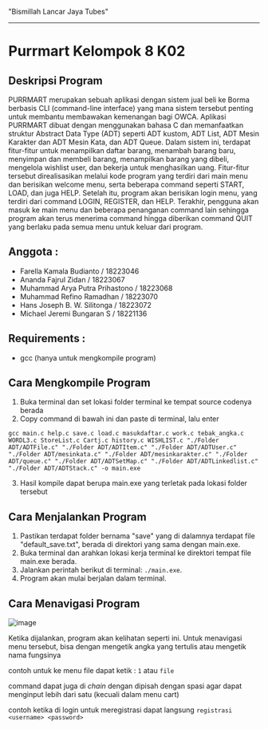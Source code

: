 "Bismillah Lancar Jaya Tubes"

---

# Purrmart Kelompok 8 K02

## Deskripsi Program

PURRMART merupakan sebuah aplikasi dengan sistem jual beli ke Borma berbasis CLI (command-line interface) yang mana sistem tersebut penting untuk membantu membawakan kemenangan bagi OWCA. Aplikasi PURRMART dibuat dengan menggunakan bahasa C dan memanfaatkan struktur Abstract Data Type (ADT) seperti ADT kustom, ADT List, ADT Mesin Karakter dan ADT Mesin Kata, dan ADT Queue.
Dalam sistem ini, terdapat fitur-fitur untuk menampilkan daftar barang, menambah barang baru, menyimpan dan membeli barang, menampilkan barang yang dibeli, mengelola wishlist user, dan bekerja untuk menghasilkan uang. Fitur-fitur tersebut direalisasikan melalui kode program yang terdiri dari main menu dan berisikan welcome menu, serta beberapa command seperti START, LOAD, dan juga HELP. Setelah itu, program akan berisikan login menu, yang terdiri dari command LOGIN, REGISTER, dan HELP. Terakhir, pengguna akan masuk ke main menu dan beberapa penanganan command lain sehingga program akan terus menerima command hingga diberikan command QUIT yang berlaku pada semua menu untuk keluar dari program.


## Anggota :
- Farella Kamala Budianto / 18223046
- Ananda Fajrul Zidan / 18223067
- Muhammad Arya Putra Prihastono / 18223068
- Muhammad Refino Ramadhan / 18223070
- Hans Joseph B. W. Silitonga / 18223072
- Michael Jeremi Bungaran S / 18221136

## Requirements :
- gcc (hanya untuk mengkompile program)

## Cara Mengkompile Program
1. Buka terminal dan set lokasi folder terminal ke tempat source codenya berada
2. Copy command di bawah ini dan paste di terminal, lalu enter
```
gcc main.c help.c save.c load.c masukdaftar.c work.c tebak_angka.c WORDL3.c StoreList.c Cartj.c history.c WISHLIST.c "./Folder ADT/ADTFile.c" "./Folder ADT/ADTItem.c" "./Folder ADT/ADTUser.c" "./Folder ADT/mesinkata.c" "./Folder ADT/mesinkarakter.c" "./Folder ADT/queue.c" "./Folder ADT/ADTSetMap.c" "./Folder ADT/ADTLinkedlist.c" "./Folder ADT/ADTStack.c" -o main.exe
```
3. Hasil kompile dapat berupa main.exe yang terletak pada lokasi folder tersebut

## Cara Menjalankan Program
1. Pastikan terdapat folder bernama "save" yang di dalamnya terdapat file "default_save.txt", berada di direktori yang sama dengan main.exe.
2. Buka terminal dan arahkan lokasi kerja terminal ke direktori tempat file main.exe berada.
3. Jalankan perintah berikut di terminal:
`./main.exe`.
4. Program akan mulai berjalan dalam terminal.

## Cara Menavigasi Program
![image](https://github.com/user-attachments/assets/3dfd6433-a040-41d6-a92a-2769dbab2401)

Ketika dijalankan, program akan kelihatan seperti ini.
Untuk menavigasi menu tersebut, bisa dengan mengetik angka yang tertulis atau mengetik nama fungsinya

contoh untuk ke menu file dapat ketik : `1` atau `file`

command dapat juga di _chain_ dengan dipisah dengan spasi agar dapat menginput lebih dari satu (kecuali dalam menu cart)

contoh ketika di login untuk meregistrasi dapat langsung `registrasi <username> <password>`
